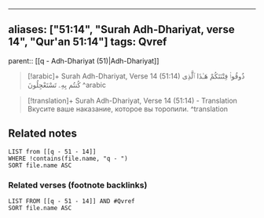 
---
aliases: ["51:14", "Surah Adh-Dhariyat, verse 14", "Qur'an 51:14"]
tags: Qvref
---

parent:: [[q - Adh-Dhariyat (51)|Adh-Dhariyat]]

> [!arabic]+ Surah Adh-Dhariyat, Verse 14 (51:14)
> <span class="quran-arabic">ذُوقُوا۟ فِتْنَتَكُمْ هَـٰذَا ٱلَّذِى كُنتُم بِهِۦ تَسْتَعْجِلُونَ</span>
^arabic

> [!translation]+ Surah Adh-Dhariyat, Verse 14 (51:14) - Translation
> Вкусите ваше наказание, которое вы торопили.
^translation



## Related notes
```dataview
LIST from [[q - 51 - 14]]
WHERE !contains(file.name, "q - ")
SORT file.name ASC
```

### Related verses (footnote backlinks)
```dataview
LIST FROM [[q - 51 - 14]] AND #Qvref
SORT file.name ASC
```

